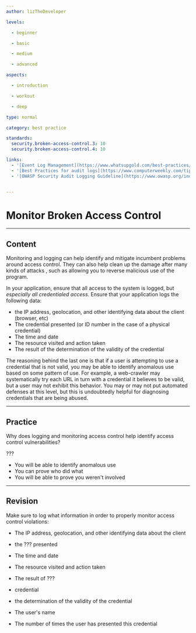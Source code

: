 ```yaml
---
author: lizTheDeveloper

levels:

  - beginner

  - basic

  - medium

  - advanced

aspects:

  - introduction

  - workout

  - deep

type: normal

category: best practice

standards:
  security.broken-access-control.3: 10
  security.broken-access-control.4: 10

links:
  - '[Event Log Management](https://www.whatsupgold.com/best-practices/event-log-management/)'
  - '[Best Practices for audit logs](https://www.computerweekly.com/tip/Best-practices-for-audit-log-review-for-IT-security-investigations)'
  - '[OWASP Security Audit Logging Guideline](https://www.owasp.org/index.php/Error_Handling,_Auditing_and_Logging#Logging)'


---
```


# Monitor Broken Access Control

---
## Content

Monitoring and logging can help identify and mitigate incumbent problems around access control. They can also help clean up the damage after many kinds of attacks , such as allowing you to reverse malicious use of the program.

In your application, ensure that all access to the system is logged, but _especially all credentialed access_. Ensure that your application logs the following data:

* the IP address, geolocation, and other identifying data about the client (browser, etc)
* The credential presented (or ID number in the case of a physical credential)
* The time and date
* The resource visited and action taken
* The result of the determination of the validity of the credential

The reasoning behind the last one is that if a user is attempting to use a credential that is not valid, you may be able to identify anomalous use based on some pattern of use. For example, a web-crawler may systematically try each URL in turn with a credential it believes to be valid, but a user may not exhibit this behavior. You may or may not put automated defenses at this level, but this is undoubtedly helpful for diagnosing credentials that are being abused.

---
## Practice

Why does logging and monitoring access control help identify access control vulnerabilities?

???

* You will be able to identify anomalous use
* You can prove who did what
* You will be able to prove you weren't involved

---
## Revision

Make sure to log what information in order to properly monitor access control violations:

* The IP address, geolocation, and other identifying data about the client
* the ??? presented
* The time and date
* The resource visited and action taken
* The result of ???

* credential
* the determination of the validity of the credential
* The user's name
* The number of times the user has presented this credential
